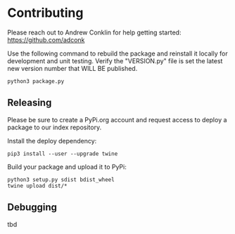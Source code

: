 # Contributing

Please reach out to Andrew Conklin for help getting started: https://github.com/adconk

Use the following command to rebuild the package and reinstall it locally for development and unit testing.  Verify the "VERSION.py" file is set the latest new version number that WILL BE published.  
```
python3 package.py
```

## Releasing

Please be sure to create a PyPi.org account and request access to deploy a package to our index repository.

Install the deploy dependency:
```
pip3 install --user --upgrade twine
```

Build your package and upload it to PyPi:
```
python3 setup.py sdist bdist_wheel
twine upload dist/*
```

## Debugging

tbd
